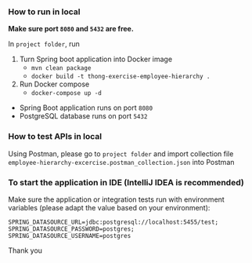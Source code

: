 ### How to run in local
**Make sure port `8080` and `5432` are free.**

In `project folder`, run
1. Turn Spring boot application into Docker image
   - `mvn clean package`
   - `docker build -t thong-exercise-employee-hierarchy .`
2. Run Docker compose 
   - `docker-compose up -d`

- Spring Boot application runs on port `8080`
- PostgreSQL database runs on port `5432`

### How to test APIs in local
Using Postman, please go to `project folder` and import collection file `employee-hierarchy-excercise.postman_collection.json` into Postman

### To start the application in IDE (IntelliJ IDEA is recommended)
Make sure the application or integration tests run with environment variables (please adapt the value based on your environment):
```
SPRING_DATASOURCE_URL=jdbc:postgresql://localhost:5455/test;
SPRING_DATASOURCE_PASSWORD=postgres;
SPRING_DATASOURCE_USERNAME=postgres
```

Thank you